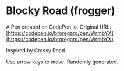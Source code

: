 # Blocky Road (frogger)

A Pen created on CodePen.io. Original URL: [https://codepen.io/broregard/pen/WrmbYX](https://codepen.io/broregard/pen/WrmbYX).

Inspired by Crossy Road. 

Use arrow keys to move. Randomly generated.